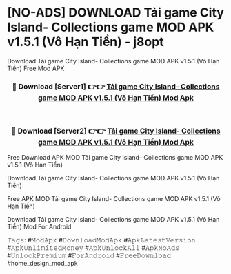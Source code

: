 # [NO-ADS] DOWNLOAD Tải game City Island- Collections game MOD APK v1.5.1 (Vô Hạn Tiền) - j8opt
Download Tải game City Island- Collections game MOD APK v1.5.1 (Vô Hạn Tiền) Free Mod APK

<div align="center">
<h3>🔴 Download [Server1] 👉👉 <a href="https://apk-comot.site?title=Tải_game_City_Island-_Collections_game_MOD_APK_v1.5.1_(Vô_Hạn_Tiền)">Tải game City Island- Collections game MOD APK v1.5.1 (Vô Hạn Tiền) Mod Apk</a></h3><br>

<h3>🔴 Download [Server2] 👉👉 <a href="https://apk-comot.site?title=Tải_game_City_Island-_Collections_game_MOD_APK_v1.5.1_(Vô_Hạn_Tiền)">Tải game City Island- Collections game MOD APK v1.5.1 (Vô Hạn Tiền) Mod Apk</a></h3>
</div>


Free Download APK MOD Tải game City Island- Collections game MOD APK v1.5.1 (Vô Hạn Tiền)

Download Tải game City Island- Collections game MOD APK v1.5.1 (Vô Hạn Tiền) 

Free APK MOD Tải game City Island- Collections game MOD APK v1.5.1 (Vô Hạn Tiền) 

Download Tải game City Island- Collections game MOD APK v1.5.1 (Vô Hạn Tiền) Mod For Android

𝚃𝚊𝚐𝚜: #𝙼𝚘𝚍𝙰𝚙𝚔 #𝙳𝚘𝚠𝚗𝚕𝚘𝚊𝚍𝙼𝚘𝚍𝙰𝚙𝚔 #𝙰𝚙𝚔𝙻𝚊𝚝𝚎𝚜𝚝𝚅𝚎𝚛𝚜𝚒𝚘𝚗 #𝙰𝚙𝚔𝚄𝚗𝚕𝚒𝚖𝚒𝚝𝚎𝚍𝙼𝚘𝚗𝚎𝚢 #𝙰𝚙𝚔𝚄𝚗𝚕𝚘𝚌𝚔𝙰𝚕𝚕 #𝙰𝚙𝚔𝙽𝚘𝙰𝚍𝚜 #𝚄𝚗𝚕𝚘𝚌𝚔𝙿𝚛𝚎𝚖𝚒𝚞𝚖 #𝙵𝚘𝚛𝙰𝚗𝚍𝚛𝚘𝚒𝚍 #𝙵𝚛𝚎𝚎𝙳𝚘𝚠𝚗𝚕𝚘𝚊𝚍 #home_design_mod_apk